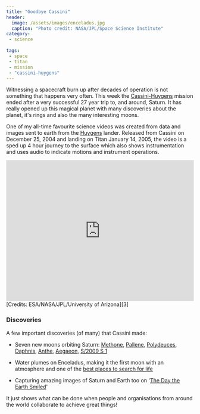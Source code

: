 ```yaml
---
title: "Goodbye Cassini"
header:
  image: /assets/images/enceladus.jpg
  caption: "Photo credit: NASA/JPL/Space Science Institute"
category:
 - science
 
tags:
 - space
 - titan
 - mission
 - "cassini–huygens"
---
```


Witnessing a spacecraft burn up after decades of operation is not something that happens 
very often. This week the [Cassini-Huygens][1] mission ended after a very successful 27 year trip to, 
and around, Saturn. It has really opened up this magical planet with many discoveries about
the planet, it's rings and also the many interesting moons.

One of my all-time favourite science videos was created from data and images sent to 
earth from the [Huygens][2] lander. Released from Cassini on December 25, 2004 and landing on
Titan January 14, 2005, the video is a sped up 4 hour journey to the surface which also
shows instrumentation and uses audio to indicate motions and instrument operations. 

<div style="position:relative;height:0;padding-bottom:75.0%"><iframe src="https://www.youtube.com/embed/l-rOw0Tj5UM?ecver=2" width="480" height="360" frameborder="0" style="position:absolute;width:100%;height:100%;left:0" allowfullscreen></iframe></div> 
[Credits: ESA/NASA/JPL/University of Arizona][3]

### Discoveries
A few important discoveries (of many) that Cassini made:

* Seven new moons orbiting Saturn: [Methone][4], [Pallene][5], [Polydeuces][6], [Daphnis][7], [Anthe][8], [Aegaeon][9], [S/2009 S 1][10]

* Water plumes on Enceladus, making it the first moon with an atmosphere and one of the [best places to search for life][11]

* Capturing amazing images of Saturn and Earth too on '[The Day the Earth Smiled][12]'

It just shows what can be done when people and organisations from around the world
collaborate to achieve great things! 

[1]: https://en.wikipedia.org/wiki/Huygens_(spacecraft)
[2]: https://en.wikipedia.org/wiki/Cassini%E2%80%93Huygens
[3]: https://www.nasa.gov/mission_pages/cassini/multimedia/pia08117.html
[4]: https://solarsystem.nasa.gov/planets/methone
[5]: https://solarsystem.nasa.gov/planets/pallene
[6]: https://solarsystem.nasa.gov/planets/Polydeuces
[7]: https://solarsystem.nasa.gov/planets/Daphnis
[8]: https://solarsystem.nasa.gov/planets/Anthe
[9]: https://solarsystem.nasa.gov/planets/Aegaeon
[10]: https://en.wikipedia.org/wiki/S/2009_S_1
[11]: https://www.theguardian.com/science/2014/apr/03/ocean-enceladus-alien-life-water-saturn-moon
[12]: https://en.wikipedia.org/wiki/The_Day_the_Earth_Smiled
